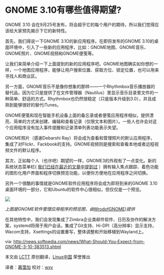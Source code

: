 
GNOME 3.10有哪些值得期望?
======================

GNOME 3.10 会在9月25号发布，将会超乎它的每个用户的期待，所以我们觉得应该给大家预先揭示下它的新特性。

首先，我们得说一下GNOME 3.1O的新应用程序。在即将发布的GNOME 3.10的桌面环境中，引入了一些新的应用程序，比如：GNOME地图、GNOME音乐、GNOME照片、GNOME视频和GNOME便笺等。 

让我们来简单介绍一下上面提到的新的应用程序吧。GNOME地图确实如你想的一样，一个地图应用程序，能够让用户搜索位置、获取方位、锁定位置，也可以用来寻找人和商业区。

另一方面，GNOME音乐不是像你想象的那样——一个Rhythmbox音乐播放器的替代品，因为它只是提供了在文件管理器（Nautilus）里显示音乐目录里文件的一种简单、舒适的方式。Rhythmbox也仍然很稳定（只是版本升级到3.0），并且成熟到能够很好的替代iTunes。

GNOME便笺和现在智能手机设备上面的备忘录或者便笺应用程序相似，提供漂亮、简单的方式来创建、编辑和查看记录（仅限文本和图片）。一些人也许会对这个应用程序没有加入事件提醒和记录清单列表功能表示失望。

GNOME照片（感谢Debarshi Ray）将会成为查看和管理照片的默认应用程序，集成了对Flickr、Fackbook的支持。GNOME视频则是搜索和查看本地或者远程视频文件的默认程序。

其次，正如每个人（也许吧）期望的一样，GNOME3的外观有了一点变化。新的系统状态菜单栏( [我们已经在最近的文章中提到过](http://linux.cn/article-1946-1.html) ）拥有输入焦点跟踪、着色功能的图形化用户界面和程序切换预览功能，以便你方便地在应用程序之间切换。

另外一个很酷的事情就是GNOME软件应用程序将会成为即将到来的GNOME 3.10桌面环境的一部分，它和Ubuntu的软件中心很相似，但仅仅是一个预览。

![](http://i1-news.softpedia-static.com/images/extra/LINUX/large/gnome310-large_001.jpg)

  *上图是GNOME软件管理应用程序的预览图，由*[WrodofGNOME](http://worldofgnome.org/gnome-upcoming-features/))*提供*

在其他特性中，我们会发现集成了Zimbra企业类邮件软件、日历及协作的解决方案，systemd将用于用户会话，集成了Git支持、Hi-DPI（高分辨率）显示支持，Wacom支持，Xsettings的设置重写，整体调整和开始移植到Wayland上。

via: http://news.softpedia.com/news/What-Should-You-Expect-from-GNOME-3-10-383513.shtml

本文由 [LCTT][] 原创翻译，[Linux中国][] 荣誉推出

译者：[暮霭加][] 校对：[wxy][]

[LCTT]:https://github.com/LCTT/TranslateProject
[Linux中国]:http://linux.cn/portal.php
[暮霭加]:http://linux.cn/space/14798
[wxy]:http://linux.cn/space/wxy

[1]:http://news.softpedia.com/news/GNOME-3-10-Will-Have-a-Beautiful-and-Handy-System-Menu-380938.shtml
[2]:http://worldofgnome.org/gnome-upcoming-features/

